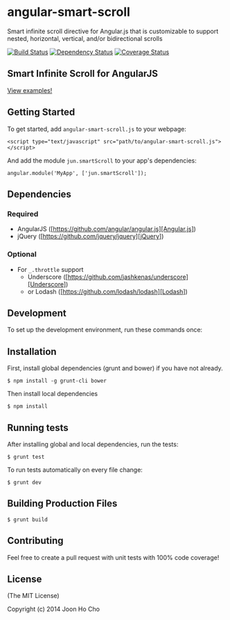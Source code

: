 angular-smart-scroll
=======================
Smart infinite scroll directive for Angular.js that is customizable to support nested, horizontal, vertical, and/or bidirectional scrolls

[![Build Status][Build Status img]][Build Status]
[![Dependency Status][Dependency Status img]][Dependency Status]
[![Coverage Status][Coverage Status img]][Coverage Status]
<!-- [![Code Climate][Code Climate img]][Code Climate] -->


## Smart Infinite Scroll for AngularJS
[View examples!][Examples]


## Getting Started

To get started, add `angular-smart-scroll.js` to your webpage:

	<script type="text/javascript" src="path/to/angular-smart-scroll.js"></script>

And add the module `jun.smartScroll` to your app's dependencies:


	angular.module('MyApp', ['jun.smartScroll']);


## Dependencies


### Required
* AngularJS ([https://github.com/angular/angular.js][Angular.js])
* jQuery ([https://github.com/jquery/jquery][jQuery])


### Optional
* For `_.throttle` support
  * Underscore ([https://github.com/jashkenas/underscore][Underscore])
  * or Lodash ([https://github.com/lodash/lodash][Lodash])


## Development
To set up the development environment, run these commands once:


## Installation
First, install global dependencies (grunt and bower) if you have not already.

	$ npm install -g grunt-cli bower

Then install local dependencies

	$ npm install


## Running tests
After installing global and local dependencies, run the tests:

	$ grunt test

To run tests automatically on every file change:

	$ grunt dev


## Building Production Files

	$ grunt build


## Contributing

Feel free to create a pull request with unit tests with 100% code coverage!

## License

(The MIT License)

Copyright (c) 2014 Joon Ho Cho

[Build Status]: https://travis-ci.org/joonho1101/angular-smart-scroll
[Build Status img]: https://travis-ci.org/joonho1101/angular-smart-scroll.png

[Dependency Status]: https://gemnasium.com/joonho1101/angular-smart-scroll
[Dependency Status img]: https://gemnasium.com/joonho1101/angular-smart-scroll.png

[Code Climate]: https://codeclimate.com/github/joonho1101/angular-smart-scroll
[Code Climate img]: https://codeclimate.com/github/joonho1101/angular-smart-scroll.png

[Coverage Status]: https://coveralls.io/r/joonho1101/angular-smart-scroll
[Coverage Status img]: https://coveralls.io/repos/joonho1101/angular-smart-scroll/badge.png

[Examples]: http://htmlpreview.github.io/?https://github.com/joonho1101/angular-smart-scroll/blob/master/examples/index.html

[Angular.js]: https://github.com/angular/angular.js
[jQuery]: https://github.com/jquery/jquery
[Underscore]: https://github.com/jashkenas/underscore
[Lodash]: https://github.com/lodash/lodash
